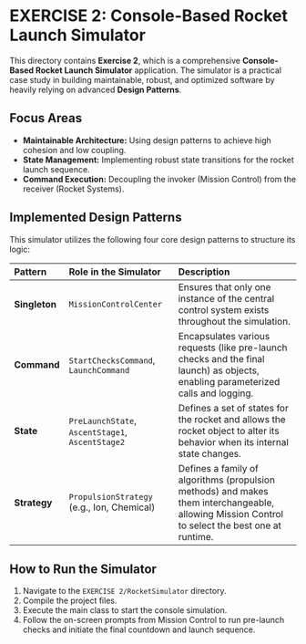 #  EXERCISE 2: Console-Based Rocket Launch Simulator

This directory contains **Exercise 2**, which is a comprehensive **Console-Based Rocket Launch Simulator** application. The simulator is a practical case study in building maintainable, robust, and optimized software by heavily relying on advanced **Design Patterns**.

## Focus Areas
* **Maintainable Architecture:** Using design patterns to achieve high cohesion and low coupling.
* **State Management:** Implementing robust state transitions for the rocket launch sequence.
* **Command Execution:** Decoupling the invoker (Mission Control) from the receiver (Rocket Systems).

## Implemented Design Patterns

This simulator utilizes the following four core design patterns to structure its logic:

| Pattern | Role in the Simulator | Description |
| :--- | :--- | :--- |
| **Singleton** | `MissionControlCenter` | Ensures that only one instance of the central control system exists throughout the simulation. |
| **Command** | `StartChecksCommand`, `LaunchCommand` | Encapsulates various requests (like pre-launch checks and the final launch) as objects, enabling parameterized calls and logging. |
| **State** | `PreLaunchState`, `AscentStage1`, `AscentStage2` | Defines a set of states for the rocket and allows the rocket object to alter its behavior when its internal state changes. |
| **Strategy** | `PropulsionStrategy` (e.g., Ion, Chemical) | Defines a family of algorithms (propulsion methods) and makes them interchangeable, allowing Mission Control to select the best one at runtime. |

## How to Run the Simulator

1.  Navigate to the `EXERCISE 2/RocketSimulator` directory.
2.  Compile the project files.
3.  Execute the main class to start the console simulation.
4.  Follow the on-screen prompts from Mission Control to run pre-launch checks and initiate the final countdown and launch sequence.

